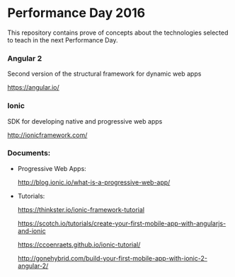 # Performance Day 2016

This repository contains prove of concepts about the technologies selected to teach in the next Performance Day.

### Angular 2
Second version of the structural framework for dynamic web apps

https://angular.io/

### Ionic
SDK for developing native and progressive web apps

http://ionicframework.com/

### Documents:

- Progressive Web Apps:

    http://blog.ionic.io/what-is-a-progressive-web-app/

- Tutorials:

    https://thinkster.io/ionic-framework-tutorial
    
    https://scotch.io/tutorials/create-your-first-mobile-app-with-angularjs-and-ionic
    
    https://ccoenraets.github.io/ionic-tutorial/
    
    http://gonehybrid.com/build-your-first-mobile-app-with-ionic-2-angular-2/
